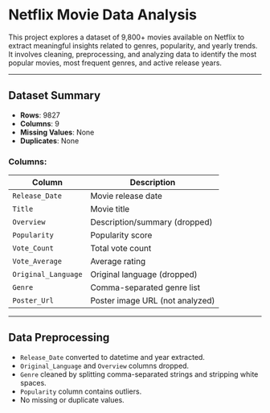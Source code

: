 # Netflix Movie Data Analysis

This project explores a dataset of 9,800+ movies available on Netflix to extract meaningful insights related to genres, popularity, and yearly trends. It involves cleaning, preprocessing, and analyzing data to identify the most popular movies, most frequent genres, and active release years.

---

## Dataset Summary

- **Rows**: 9827  
- **Columns**: 9  
- **Missing Values**: None  
- **Duplicates**: None  

### Columns:
| Column             | Description                         |
|--------------------|-------------------------------------|
| `Release_Date`     | Movie release date                  |
| `Title`            | Movie title                         |
| `Overview`         | Description/summary (dropped)       |
| `Popularity`       | Popularity score                    |
| `Vote_Count`       | Total vote count                    |
| `Vote_Average`     | Average rating                      |
| `Original_Language`| Original language (dropped)         |
| `Genre`            | Comma-separated genre list          |
| `Poster_Url`       | Poster image URL (not analyzed)     |

---

## Data Preprocessing

- `Release_Date` converted to datetime and year extracted.
- `Original_Language` and `Overview` columns dropped.
- `Genre` cleaned by splitting comma-separated strings and stripping white spaces.
- `Popularity` column contains outliers.
- No missing or duplicate values.
